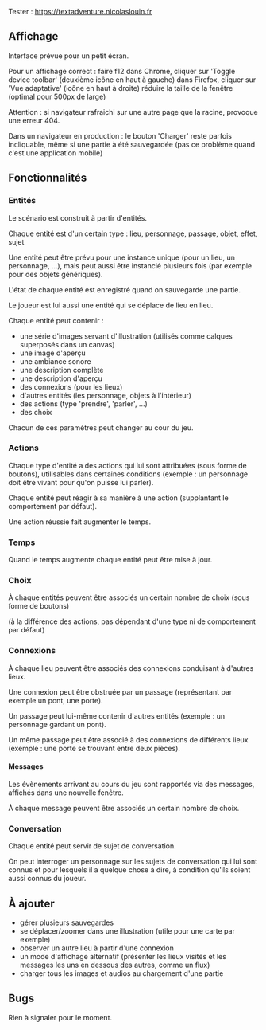 Tester :   https://textadventure.nicolaslouin.fr



## Affichage

Interface prévue pour un petit écran.

Pour un affichage correct :
	faire f12
	dans Chrome, cliquer sur 'Toggle device toolbar'  (deuxième icône en haut à gauche)
	dans Firefox, cliquer sur 'Vue adaptative' (icône en haut à droite)
	réduire la taille de la fenêtre (optimal pour 500px de large)

Attention : si navigateur rafraichi sur une autre page que la racine, provoque une erreur 404.

Dans un navigateur en production : le bouton 'Charger' reste parfois incliquable, même si une partie à été sauvegardée (pas ce problème quand c'est une application mobile)



## Fonctionnalités

### Entités

Le scénario est construit à partir d'entités.

Chaque entité est d'un certain type : lieu, personnage, passage, objet, effet, sujet

Une entité peut être prévu pour une instance unique (pour un lieu, un personnage, ...), mais peut aussi être instancié plusieurs fois (par exemple pour des objets génériques).

L'état de chaque entité est enregistré quand on sauvegarde une partie.

Le joueur est lui aussi une entité qui se déplace de lieu en lieu.



Chaque entité peut contenir :

- une série d'images servant d'illustration (utilisés comme calques superposés dans un canvas)
- une image d'aperçu
- une ambiance sonore
- une description complète
- une description d'aperçu
- des connexions (pour les lieux)
- d'autres entités (les personnage, objets à l'intérieur)
- des actions (type 'prendre', 'parler', ...)
- des choix

Chacun de ces paramètres peut changer au cour du jeu.



### Actions

Chaque type d'entité a des actions qui lui sont attribuées (sous forme de boutons), utilisables dans certaines conditions (exemple : un personnage doit être vivant pour qu'on puisse lui parler).

Chaque entité peut réagir à sa manière à une action (supplantant le comportement par défaut).

Une action réussie fait augmenter le temps.



### Temps

Quand le temps augmente chaque entité peut être mise à jour.



### Choix

À chaque entités peuvent être associés un certain nombre de choix (sous forme de boutons)

(à la différence des actions, pas dépendant d'une type ni de comportement par défaut)



### Connexions

À chaque lieu peuvent être associés des connexions conduisant à d'autres lieux.

Une connexion peut être obstruée par un passage (représentant par exemple un pont, une porte). 

Un passage peut lui-même contenir d'autres entités (exemple : un personnage gardant un pont).

Un même passage peut être associé à des connexions de différents lieux (exemple : une porte se trouvant entre deux pièces).



#### Messages

Les évènements arrivant au cours du jeu sont rapportés via des messages, affichés dans une nouvelle fenêtre.

À chaque message peuvent être associés un certain nombre de choix.



### Conversation

Chaque entité peut servir de sujet de conversation.

On peut interroger un personnage sur les sujets de conversation qui lui sont connus et pour lesquels il a quelque chose à dire, à condition qu'ils soient aussi connus du joueur.



## À ajouter

- gérer plusieurs sauvegardes
- se déplacer/zoomer dans une illustration (utile pour une carte par exemple)
- observer un autre lieu à partir d'une connexion
- un mode d'affichage alternatif (présenter les lieux visités et les messages les uns en dessous des autres, comme un flux)
- charger tous les images et audios au chargement d'une partie



## Bugs

Rien à signaler pour le moment.
